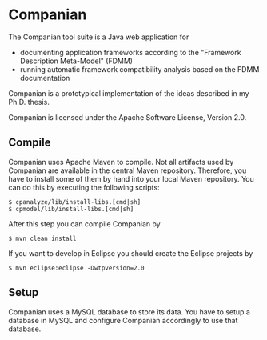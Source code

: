 <!--
  Licensed to the Apache Software Foundation (ASF) under one or more
  contributor license agreements.  See the NOTICE file distributed with
  this work for additional information regarding copyright ownership.
  The ASF licenses this file to You under the Apache License, Version 2.0
  (the "License"); you may not use this file except in compliance with
  the License.  You may obtain a copy of the License at

      http://www.apache.org/licenses/LICENSE-2.0

  Unless required by applicable law or agreed to in writing, software
  distributed under the License is distributed on an "AS IS" BASIS,
  WITHOUT WARRANTIES OR CONDITIONS OF ANY KIND, either express or implied.
  See the License for the specific language governing permissions and
  limitations under the License.
-->
Companian
=========

The Companian tool suite is a Java web application for

* documenting application frameworks according to the "Framework Description Meta-Model" (FDMM)
* running automatic framework compatibility analysis based on the FDMM documentation

Companian is a prototypical implementation of the ideas described in my Ph.D. thesis.

Companian is licensed under the Apache Software License, Version 2.0.

Compile
-------

Companian uses Apache Maven to compile. Not all artifacts used by Companian are available in the
central Maven repository. Therefore, you have to install some of them by hand into your local
Maven repository. You can do this by executing the following scripts:

    $ cpanalyze/lib/install-libs.[cmd|sh]
    $ cpmodel/lib/install-libs.[cmd|sh]

After this step you can compile Companian by

    $ mvn clean install

If you want to develop in Eclipse you should create the Eclipse projects by

    $ mvn eclipse:eclipse -Dwtpversion=2.0

Setup
-----

Companian uses a MySQL database to store its data. You have to setup a database in MySQL and
configure Companian accordingly to use that database.

